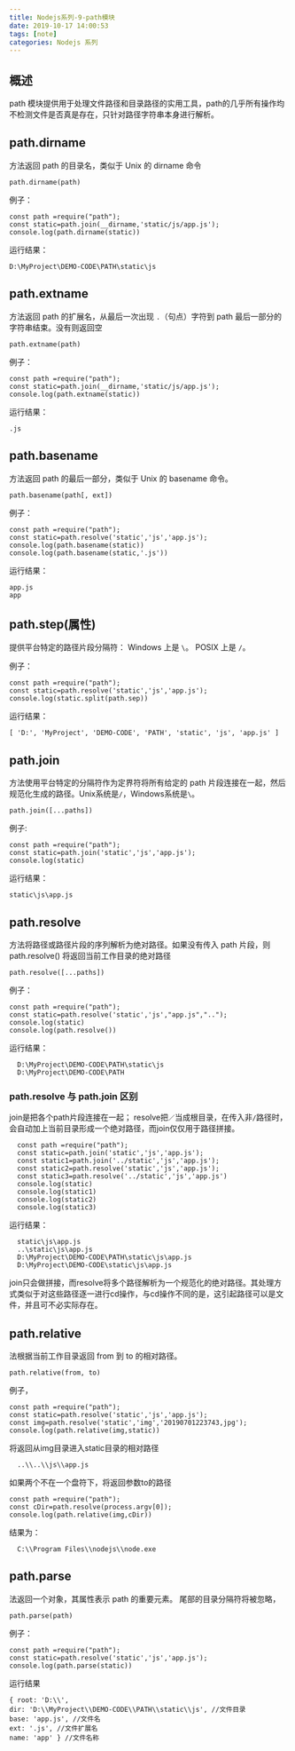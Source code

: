 ```yaml
---
title: Nodejs系列-9-path模块
date: 2019-10-17 14:00:53
tags: [note]
categories: Nodejs 系列
---
```

##  概述
path 模块提供用于处理文件路径和目录路径的实用工具，path的几乎所有操作均不检测文件是否真是存在，只针对路径字符串本身进行解析。

<!-- more -->
## path.dirname
方法返回 path 的目录名，类似于 Unix 的 dirname 命令

    path.dirname(path)

例子：

    const path =require("path");
    const static=path.join(__dirname,'static/js/app.js');
    console.log(path.dirname(static))

运行结果：

    D:\MyProject\DEMO-CODE\PATH\static\js

## path.extname
方法返回 path 的扩展名，从最后一次出现 `.`（句点）字符到 path 最后一部分的字符串结束。没有则返回空

    path.extname(path)

例子：

    const path =require("path");
    const static=path.join(__dirname,'static/js/app.js');
    console.log(path.extname(static))

运行结果：

    .js
## path.basename
方法返回 path 的最后一部分，类似于 Unix 的 basename 命令。

    path.basename(path[, ext])

例子：

    const path =require("path");
    const static=path.resolve('static','js','app.js');
    console.log(path.basename(static))
    console.log(path.basename(static,'.js'))

运行结果：

    app.js
    app
## path.step(属性)
提供平台特定的路径片段分隔符：
    Windows 上是 `\`。
    POSIX 上是 `/`。  

例子：
    
    const path =require("path");
    const static=path.resolve('static','js','app.js');
    console.log(static.split(path.sep))

运行结果：

    [ 'D:', 'MyProject', 'DEMO-CODE', 'PATH', 'static', 'js', 'app.js' ]  
## path.join
方法使用平台特定的分隔符作为定界符将所有给定的 path 片段连接在一起，然后规范化生成的路径。Unix系统是`/`，Windows系统是`\`。

    path.join([...paths])

例子:

    const path =require("path");
    const static=path.join('static','js','app.js');
    console.log(static)

运行结果：

    static\js\app.js

## path.resolve

方法将路径或路径片段的序列解析为绝对路径。如果没有传入 path 片段，则 path.resolve() 将返回当前工作目录的绝对路径

    path.resolve([...paths])

例子：

    const path =require("path");
    const static=path.resolve('static','js',"app.js","..");
    console.log(static)
    console.log(path.resolve())

运行结果：

      D:\MyProject\DEMO-CODE\PATH\static\js
      D:\MyProject\DEMO-CODE\PATH

### path.resolve 与 path.join 区别

join是把各个path片段连接在一起； resolve把`／`当成根目录，在传入非`/`路径时，会自动加上当前目录形成一个绝对路径，而join仅仅用于路径拼接。


      const path =require("path");
      const static=path.join('static','js','app.js');
      const static1=path.join('../static','js','app.js');
      const static2=path.resolve('static','js','app.js');
      const static3=path.resolve('../static','js','app.js')
      console.log(static)
      console.log(static1)
      console.log(static2)
      console.log(static3)

运行结果：

      static\js\app.js
      ..\static\js\app.js
      D:\MyProject\DEMO-CODE\PATH\static\js\app.js
      D:\MyProject\DEMO-CODE\static\js\app.js

join只会做拼接，而resolve将多个路径解析为一个规范化的绝对路径。其处理方式类似于对这些路径逐一进行cd操作，与cd操作不同的是，这引起路径可以是文件，并且可不必实际存在。

## path.relative
法根据当前工作目录返回 from 到 to 的相对路径。

    path.relative(from, to)

例子，

    const path =require("path");
    const static=path.resolve('static','js','app.js');
    const img=path.resolve('static','img','20190701223743,jpg');
    console.log(path.relative(img,static))

将返回从img目录进入static目录的相对路径

      ..\\..\\js\\app.js

如果两个不在一个盘符下，将返回参数to的路径

    const path =require("path");
    const cDir=path.resolve(process.argv[0]);
    console.log(path.relative(img,cDir))

结果为：

      C:\\Program Files\\nodejs\\node.exe
## path.parse
法返回一个对象，其属性表示 path 的重要元素。 尾部的目录分隔符将被忽略，

    path.parse(path)

例子：

    const path =require("path");
    const static=path.resolve('static','js','app.js');
    console.log(path.parse(static))

运行结果

    { root: 'D:\\',
    dir: 'D:\\MyProject\\DEMO-CODE\\PATH\\static\\js', //文件目录
    base: 'app.js', //文件名
    ext: '.js', //文件扩展名
    name: 'app' } //文件名称




